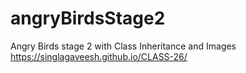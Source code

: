 # angryBirdsStage2
Angry Birds stage 2 with Class Inheritance and Images
https://singlagaveesh.github.io/CLASS-26/
